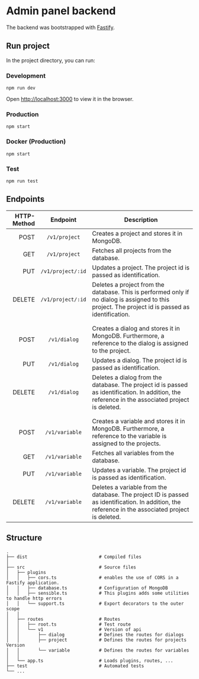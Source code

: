 # Admin panel backend
The backend was bootstrapped with [Fastify](https://www.fastify.io/).



## Run project

In the project directory, you can run:

### Development
`npm run dev`

Open [http://localhost:3000](http://localhost:3000) to view it in the browser.

### Production
`npm start`

### Docker (Production)
`npm start`


### Test
`npm run test`


## Endpoints
|       HTTP-Method | Endpoint | Description                                                                |
|------------------:|:--------:|----------------------------------------------------------------------------|
|         POST | `/v1/project` | Creates a project and stores it in MongoDB. |
|         GET | `/v1/project` | Fetches all projects from the database. |
|         PUT | `/v1/project/:id` | Updates a project. The project id is passed as identification. |
|         DELETE | `/v1/project/:id` | Deletes a project from the database. This is performed only if no dialog is assigned to this project. The project id is passed as identification.|
|          |  |  |
|          |  |  |
|         POST | `/v1/dialog` | Creates a dialog and stores it in MongoDB. Furthermore, a reference to the dialog is assigned to the project. |
|         PUT | `/v1/dialog` | Updates a dialog. The project id is passed as identification. |
|         DELETE | `/v1/dialog` | Deletes a dialog from the database. The project id is passed as identification. In addition, the reference in the associated project is deleted. |
|          |  |  |
|          |  |  |
|         POST | `/v1/variable` | Creates a variable and stores it in MongoDB. Furthermore, a reference to the variable is assigned to the projects. |
|         GET | `/v1/variable` | Fetches all variables from the database. |
|         PUT | `/v1/variable` | Updates a variable. The project id is passed as identification. |
|         DELETE | `/v1/variable` | Deletes a variable from the database. The project ID is passed as identification. In addition, the reference in the associated project is deleted. |


## Structure
    .
    ├── dist                           # Compiled files
    │ 
    ├── src                            # Source files
    │   ├── plugins                        
    │   │   ├── cors.ts                # enables the use of CORS in a Fastify application.
    │   │   ├── database.ts            # Configuration of MongoDB
    │   │   ├── sensible.ts            # This plugins adds some utilities to handle http errors
    │   │   └── support.ts             # Export decorators to the outer scope
    │   │
    │   ├── routes                     # Routes
    │   │   ├── root.ts                # Test route
    │   │   └── v1                     # Version of api
    │   │       ├── dialog             # Defines the routes for dialogs 
    │   │       ├── project            # Defines the routes for projects  Version 
    │   │       └── variable           # Defines the routes for variables 
    │   │
    │   └── app.ts                     # Loads plugins, routes, ...
    ├── test                           # Automated tests
    └── ...                           